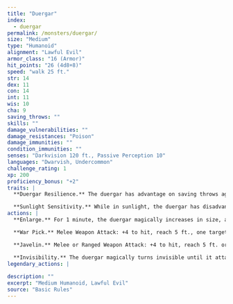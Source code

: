 ```yaml
---
title: "Duergar"
index:
  - duergar
permalink: /monsters/duergar/
size: "Medium"
type: "Humanoid"
alignment: "Lawful Evil"
armor_class: "16 (Armor)"
hit_points: "26 (4d8+8)"
speed: "walk 25 ft."
str: 14
dex: 11
con: 14
int: 11
wis: 10
cha: 9
saving_throws: ""
skills: ""
damage_vulnerabilities: ""
damage_resistances: "Poison"
damage_immunities: ""
condition_immunities: ""
senses: "Darkvision 120 ft., Passive Perception 10"
languages: "Dwarvish, Undercommon"
challenge_rating: 1
xp: 200
proficiency_bonus: "+2"
traits: |
  **Duergar Resilience.** The duergar has advantage on saving throws against poison, spells, and illusions, as well as to resist being charmed or paralyzed.

  **Sunlight Sensitivity.** While in sunlight, the duergar has disadvantage on attack rolls, as well as on Wisdom (Perception) checks that rely on sight.
actions: |
  **Enlarge.** For 1 minute, the duergar magically increases in size, along with anything it is wearing or carrying. While enlarged, the duergar is Large, doubles its damage dice on Strength-based weapon attacks (included in the attacks), and makes Strength checks and Strength saving throws with advantage. If the duergar lacks the room to become Large, it attains the maximum size possible in the space available.

  **War Pick.** Melee Weapon Attack: +4 to hit, reach 5 ft., one target. Hit: 6 (1d8 + 2) piercing damage, or 11 (2d8 + 2) piercing damage while enlarged.

  **Javelin.** Melee or Ranged Weapon Attack: +4 to hit, reach 5 ft. or range 30/120 ft., one target. Hit: 5 (1d6 + 2) piercing damage, or 9 (2d6 + 2) piercing damage while enlarged.

  **Invisibility.** The duergar magically turns invisible until it attacks, casts a spell, or uses its Enlarge, or until its concentration is broken, up to 1 hour (as if concentrating on a spell). Any equipment the duergar wears or carries is invisible with it.  
legendary_actions: |
  
description: ""
excerpt: "Medium Humanoid, Lawful Evil"
source: "Basic Rules"
---
```

